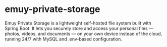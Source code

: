 # emuy-private-storage
Emuy Private Storage is a lightweight self-hosted file system built with Spring Boot. It lets you securely store and access your personal files — photos, videos, and documents — on your own device instead of the cloud, running 24/7 with MySQL and .env-based configuration.
